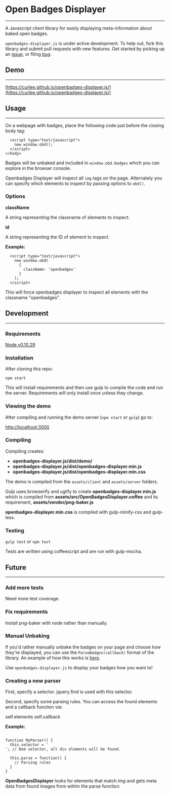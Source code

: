 # Open Badges Displayer
---

A Javascript client library for easily displaying meta-information about
baked open badges.

`openbadges-displayer.js` is under active development. To help out, fork this
library and submit pull requests with new features. Get started by picking up an
[issue](http://github.com/cmcavoy/openbadges-displayer.js/issues), or filing
[bug](http://github.com/cmcavoy/openbadges-displayer.js/issues).

## Demo
---

[https://curlee.github.io/openbadges-displayer.js/](https://curlee.github.io/openbadges-displayer.js/)

## Usage
---

On a webpage with badges, place the following code just before the closing
body tag:

      <script type="text/javascript">
        new window.obd();
      </script>
    </body>

Badges will be unbaked and included in `window.obd.badges` which you can explore
in the browser console.

Openbadges Displayer will inspect all `img` tags on the page.
Alternately you can specify which elements to inspect by passing options to
`obd()`.

### Options

**className**
  
  A string representing the classname of elements to inspect.

**id**
  
  A string representing the ID of element to inspect.

**Example:**

      <script type="text/javascript">
        new window.obd(
          {
            className: 'openbadges'
          }
        );
      </script>

This will force openbadges displayer to inspect all elements with the classname
"openbadges".

## Development
---

### Requirements

[Node v0.10.29](http://nodejs.org/)

### Installation

After cloning this repo:

`npm start`

This will install requirements and then use gulp to compile the code and
run the server. Requirements will only install once unless they change.

### Viewing the demo

After compiling and running the demo server (`npm start` or `gulp`) go to:

[http://localhost:3000](http://localhost:3000)

### Compiling

Compiling creates:

* __openbadges-displayer.js/dist/demo/__ 
* __openbadges-displayer.js/dist/openbadges-displayer.min.js__
* __openbadges-displayer.js/dist/openbadges-displayer.min.css__

The demo is compiled from the `assets/client` and `assets/server`
folders.

Gulp uses browserify and uglify to create __openbadges-displayer.min.js__ which
is compiled from __assets/src/OpenBadgesDisplayer.coffee__ and its requirement,
__assets/vendor/png-baker.js__

__openbadges-displayer.min.css__ is compiled with gulp-minify-css and gulp-less.

### Testing

`gulp test` or `npm test`

Tests are written using coffeescript and are run with gulp-mocha.

## Future
---

### Add more tests

Need more test coverage.

### Fix requirements

Install png-baker with node rather than manually.

### Manual Unbaking

If you'd rather manually unbake the badges on your page and choose how they're
displayed, you can use the `ParseBadges(callback)` format of the library. An
example of how this works is
[here](https://github.com/cmcavoy/openbadges-displayer.js/blob/master/resources/demoApp.js).

Use `openbadges-displayer.js` to display your badges how you want to!

### Creating a new parser

First, specify a selector. jquery.find is used with this selector.

Second, specify some parsing rules. You can access the found elements and a
callback function via:

self.elements
self.callback

**Example:**

<pre><code>
function MyParser() {
  this.selector = '<div>'; // Dom selector, all div elements will be found.

  this.parse = function() {
    // Parsing rules
  }
}
</pre></code>

**OpenBadgesDisplayer** looks for elements that match *img* and gets
meta data from found images from within the parse function.